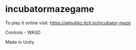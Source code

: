 # incubatormazegame

To play it online visit: https://almuhkz.itch.io/incubator-maze

Controls - WASD

Made in Unity
